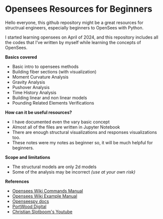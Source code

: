 # Opensees Resources for Beginners

Hello everyone, this github repository might be a great resources for structrual engineers, especially beginners to OpenSees with Python. 

I started learning opensees on April of 2024, and this repository includes all the codes that I've written by myself while learning the concepts of OpenSees.

**Basics covered**
- Basic intro to opensees methods
- Building fiber sections (with visualization)
- Moment Curvature Analysis
- Gravity Analysis
- Pushover Analysis
- Time History Analysis
- Building linear and non linear models
- Pounding Related Elements Verifications

**How can it be useful resources?**
- I have documented even the vary basic concept 
- Almost all of the files are written in Jupyter Notebook
- There are enough structural visualizations and responses visualizations too.
- These notes were my notes as beginner so, it will be much helpful for beginners.

**Scope and limitations**
- The structural models are only 2d models
- Some of the analysis may be incorrect *(use at your own risk)*

**References**
- [Opensees Wiki Commands Manual](https://opensees.berkeley.edu/wiki/index.php?title=Command_Manual)
- [Opensees Wiki Example Manual](https://opensees.berkeley.edu/wiki/index.php/Examples)
- [Openseespy docs](https://openseespydoc.readthedocs.io/en/latest/index.html#)
- [PortWood Digital](https://portwooddigital.com/)
- [Christian Slotboom's Youtube ](https://github.com/cslotboom/OpenSeesPyTutorials)






